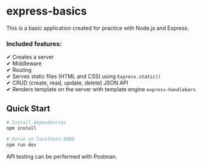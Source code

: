 # express-basics

This is a basic application created for practice with Node.js and Express.

### Included features:
✔ Creates a server\
✔ Middleware\
✔ Routing\
✔ Serves static files (HTML and CSS) using `Express.static()`\
✔ CRUD (create, read, update, delete) JSON API\
✔ Renders template on the server with template engine `express-handlebars`

## Quick Start

```bash
# Install dependencies
npm install

# Serve on localhost:5000
npm run dev
```

API testing can be performed with Postman.